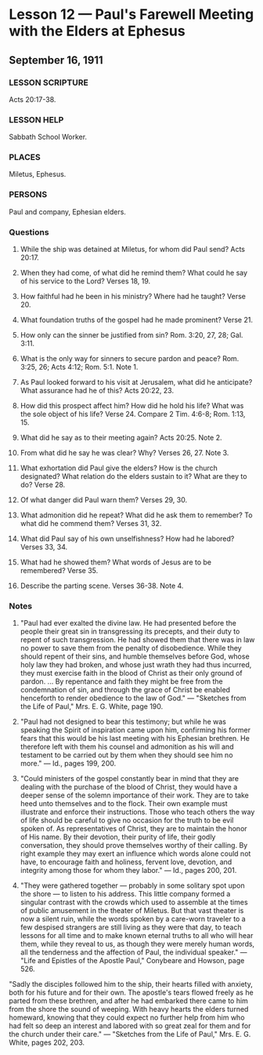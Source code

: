 # Lesson 12 — Paul's Farewell Meeting with the Elders at Ephesus
## September 16, 1911

### LESSON SCRIPTURE
Acts 20:17-38.

### LESSON HELP
Sabbath School Worker.

### PLACES
Miletus, Ephesus.

### PERSONS
Paul and company, Ephesian elders.

### Questions

1. While the ship was detained at Miletus, for whom did Paul send? Acts 20:17.

2. When they had come, of what did he remind them? What could he say of his service to the Lord? Verses 18, 19.

3. How faithful had he been in his ministry? Where had he taught? Verse 20.

4. What foundation truths of the gospel had he made prominent? Verse 21.

5. How only can the sinner be justified from sin? Rom. 3:20, 27, 28; Gal. 3:11.

6. What is the only way for sinners to secure pardon and peace? Rom. 3:25, 26; Acts 4:12; Rom. 5:1. Note 1.

7. As Paul looked forward to his visit at Jerusalem, what did he anticipate? What assurance had he of this? Acts 20:22, 23.

8. How did this prospect affect him? How did he hold his life? What was the sole object of his life? Verse 24. Compare 2 Tim. 4:6-8; Rom. 1:13, 15.

9. What did he say as to their meeting again? Acts 20:25. Note 2.

10. From what did he say he was clear? Why? Verses 26, 27. Note 3.

11. What exhortation did Paul give the elders? How is the church designated? What relation do the elders sustain to it? What are they to do? Verse 28.

12. Of what danger did Paul warn them? Verses 29, 30.

13. What admonition did he repeat? What did he ask them to remember? To what did he commend them? Verses 31, 32.

14. What did Paul say of his own unselfishness? How had he labored? Verses 33, 34.

15. What had he showed them? What words of Jesus are to be remembered? Verse 35.

16. Describe the parting scene. Verses 36-38. Note 4.

### Notes

1. "Paul had ever exalted the divine law. He had presented before the people their great sin in transgressing its precepts, and their duty to repent of such transgression. He had showed them that there was in law no power to save them from the penalty of disobedience. While they should repent of their sins, and humble themselves before God, whose holy law they had broken, and whose just wrath they had thus incurred, they must exercise faith in the blood of Christ as their only ground of pardon. ... By repentance and faith they might be free from the condemnation of sin, and through the grace of Christ be enabled henceforth to render obedience to the law of God." — "Sketches from the Life of Paul," Mrs. E. G. White, page 190.

2. "Paul had not designed to bear this testimony; but while he was speaking the Spirit of inspiration came upon him, confirming his former fears that this would be his last meeting with his Ephesian brethren. He therefore left with them his counsel and admonition as his will and testament to be carried out by them when they should see him no more." — Id., pages 199, 200.

3. "Could ministers of the gospel constantly bear in mind that they are dealing with the purchase of the blood of Christ, they would have a deeper sense of the solemn importance of their work. They are to take heed unto themselves and to the flock. Their own example must illustrate and enforce their instructions. Those who teach others the way of life should be careful to give no occasion for the truth to be evil spoken of. As representatives of Christ, they are to maintain the honor of His name. By their devotion, their purity of life, their godly conversation, they should prove themselves worthy of their calling. By right example they may exert an influence which words alone could not have, to encourage faith and holiness, fervent love, devotion, and integrity among those for whom they labor." — Id., pages 200, 201.

4. "They were gathered together — probably in some solitary spot upon the shore — to listen to his address. This little company formed a singular contrast with the crowds which used to assemble at the times of public amusement in the theater of Miletus. But that vast theater is now a silent ruin, while the words spoken by a care-worn traveler to a few despised strangers are still living as they were that day, to teach lessons for all time and to make known eternal truths to all who will hear them, while they reveal to us, as though they were merely human words, all the tenderness and the affection of Paul, the individual speaker." — "Life and Epistles of the Apostle Paul," Conybeare and Howson, page 526.

"Sadly the disciples followed him to the ship, their hearts filled with anxiety, both for his future and for their own. The apostle's tears flowed freely as he parted from these brethren, and after he had embarked there came to him from the shore the sound of weeping. With heavy hearts the elders turned homeward, knowing that they could expect no further help from him who had felt so deep an interest and labored with so great zeal for them and for the church under their care." — "Sketches from the Life of Paul," Mrs. E. G. White, pages 202, 203.